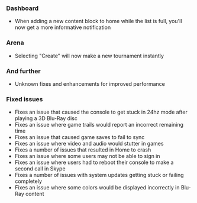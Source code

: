 ### Dashboard
- When adding a new content block to home while the list is full, you'll now get a more informative notification

### Arena
- Selecting "Create" will now make a new tournament instantly

### And further
- Unknown fixes and enhancements for improved performance

### Fixed issues
- Fixes an issue that caused the console to get stuck in 24hz mode after playing a 3D Blu-Ray disc
- Fixes an issue where game trails would report an incorrect remaining time
- Fixes an issue that caused game saves to fail to sync
- Fixes an issue where video and audio would stutter in games
- Fixes a number of issues that resulted in Home to crash
- Fixes an issue where some users may not be able to sign in
- Fixes an issue where users had to reboot their console to make a second call in Skype
- Fixes a number of issues with system updates getting stuck or failing completely
- Fixes an issue where some colors would be displayed incorrectly in Blu-Ray content